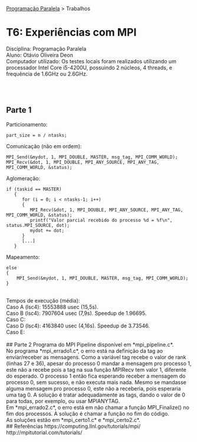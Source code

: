 [Programação Paralela](https://github.com/otaviodeon/elc139-2017a) > Trabalhos

# T6: Experiências com MPI
Disciplina: Programação Paralela <br>
Aluno: Otávio Oliveira Deon <br>
Computador utilizado:  Os testes locais foram realizados utilizando um processador Intel Core i5-4200U, possuindo 2 núcleos, 4 threads, e frequência de 1.6GHz ou 2.6GHz.

<br><br>
## Parte 1
Particionamento:
```
part_size = n / ntasks;
```
Comunicação (não em ordem):
```
MPI_Send(&mydot, 1, MPI_DOUBLE, MASTER, msg_tag, MPI_COMM_WORLD);
MPI_Recv(&dot, 1, MPI_DOUBLE, MPI_ANY_SOURCE, MPI_ANY_TAG, MPI_COMM_WORLD, &status);
```
Aglomeração:
```
if (taskid == MASTER)
   {
      for (i = 0; i < ntasks-1; i++)
      {
         MPI_Recv(&dot, 1, MPI_DOUBLE, MPI_ANY_SOURCE, MPI_ANY_TAG, MPI_COMM_WORLD, &status);
         printf("Valor parcial recebido do processo %d = %f\n", status.MPI_SOURCE, dot);
         mydot += dot;
      }
      [...]
   }
```
Mapeamento:
```
else
{
    MPI_Send(&mydot, 1, MPI_DOUBLE, MASTER, msg_tag, MPI_COMM_WORLD);
}
```

<br>
Tempos de execução (média): <br>
Caso A (lsc4): 15553888 usec (15,5s). <br>
Caso B (lsc4): 7907604 usec (7,9s). Speedup de 1.96695. <br>
Caso C:  <br>
Caso D (lsc4): 4163840 usec (4,16s). Speedup de 3.73546. <br>
Caso E:  <br>

<br>
## Parte 2
Programa do MPI Pipeline disponível em *mpi_pipeline.c*. <br>
No programa *mpi_errado1.c*, o erro está na definição da tag ao enviar/receber as mensagens. Como a variável tag recebe o valor de rank (linhas 27 e 36), apesar do processo 0 mandar a mensagem pro processo 1, este não a recebe pois a tag na sua função MPIRecv tem valor 1, diferente do esperado. O processo 1 então fica esperando receber a mensagem do processo 0, sem sucesso, e não executa mais nada. Mesmo se mandasse alguma mensagem pro processo 0, este não a receberia, pois esperaria uma tag 0. A solução é tratar adequadamente as tags, dando o valor de 0 para todas, por exemplo, ou usar MPIANYTAG. <br>
Em *mpi_errado2.c*, o erro está em não chamar a função MPI_Finalize() no fim dos processos. A solução é chamar a função no fim do código. <br>
As soluções estão em *mpi_certo1.c* e *mpi_certo2.c*. 

<br>
## Referências	
https://computing.llnl.gov/tutorials/mpi/ <br>
http://mpitutorial.com/tutorials/ 
